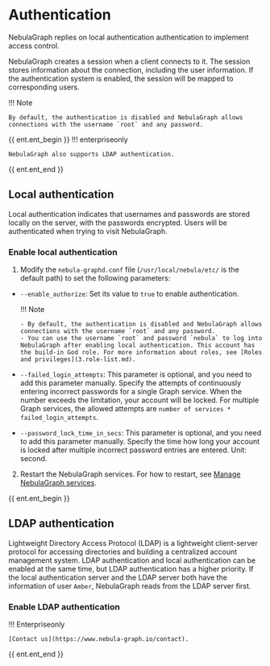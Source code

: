 # Authentication

NebulaGraph replies on local authentication authentication to implement access control.

NebulaGraph creates a session when a client connects to it. The session stores information about the connection, including the user information. If the authentication system is enabled, the session will be mapped to corresponding users.

!!! Note

    By default, the authentication is disabled and NebulaGraph allows connections with the username `root` and any password.

{{ ent.ent_begin }}
!!! enterpriseonly

    NebulaGraph also supports LDAP authentication.

{{ ent.ent_end }}

## Local authentication

Local authentication indicates that usernames and passwords are stored locally on the server, with the passwords encrypted. Users will be authenticated when trying to visit NebulaGraph.

### Enable local authentication

1. Modify the `nebula-graphd.conf` file (`/usr/local/nebula/etc/` is the default path) to set the following parameters:

  - `--enable_authorize`: Set its value to `true` to enable authentication.

    !!! Note

        - By default, the authentication is disabled and NebulaGraph allows connections with the username `root` and any password.
        - You can use the username `root` and password `nebula` to log into NebulaGraph after enabling local authentication. This account has the build-in God role. For more information about roles, see [Roles and privileges](3.role-list.md).

  - `--failed_login_attempts`: This parameter is optional, and you need to add this parameter manually. Specify the attempts of continuously entering incorrect passwords for a single Graph service. When the number exceeds the limitation, your account will be locked. For multiple Graph services, the allowed attempts are `number of services * failed_login_attempts`.

  - `--password_lock_time_in_secs`: This parameter is optional, and you need to add this parameter manually. Specify the time how long your account is locked after multiple incorrect password entries are entered. Unit: second.

2. Restart the NebulaGraph services. For how to restart, see [Manage NebulaGraph services](../../2.quick-start/5.start-stop-service.md).
    

{{ ent.ent_begin }}
## LDAP authentication

Lightweight Directory Access Protocol (LDAP) is a lightweight client-server protocol for accessing directories and building a centralized account management system. LDAP authentication and local authentication can be enabled at the same time, but LDAP authentication has a higher priority. If the local authentication server and the LDAP server both have the information of user `Amber`, NebulaGraph reads from the LDAP server first.

### Enable LDAP authentication

!!! Enterpriseonly

    [Contact us](https://www.nebula-graph.io/contact).

{{ ent.ent_end }}
